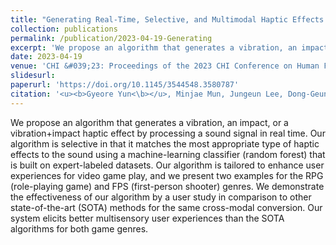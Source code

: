 ```yaml
---
title: "Generating Real-Time, Selective, and Multimodal Haptic Effects from Sound for Gaming Experience Enhancement"
collection: publications
permalink: /publication/2023-04-19-Generating
excerpt: 'We propose an algorithm that generates a vibration, an impact, or a vibration+impact haptic effect by processing a sound signal in real time for gameplay.'
date: 2023-04-19
venue: 'CHI &#039;23: Proceedings of the 2023 CHI Conference on Human Factors in Computing Systems'
slidesurl: 
paperurl: 'https://doi.org/10.1145/3544548.3580787'
citation: '<u><b>Gyeore Yun<\b></u>, Minjae Mun, Jungeun Lee, Dong-Geun Kim, Hong Z Tan, Seungmoon Choi'
---
```


We propose an algorithm that generates a vibration, an impact, or a vibration+impact haptic effect by processing a sound signal in real time. Our algorithm is selective in that it matches the most appropriate type of haptic effects to the sound using a machine-learning classifier (random forest) that is built on expert-labeled datasets. Our algorithm is tailored to enhance user experiences for video game play, and we present two examples for the RPG (role-playing game) and FPS (first-person shooter) genres. We demonstrate the effectiveness of our algorithm by a user study in comparison to other state-of-the-art (SOTA) methods for the same cross-modal conversion. Our system elicits better multisensory user experiences than the SOTA algorithms for both game genres.
